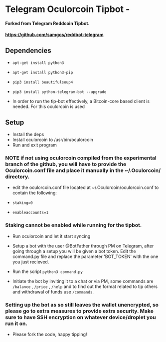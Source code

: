 # Telegram Oculorcoin Tipbot - 

#### Forked from Telegram Reddcoin Tipbot.
####  https://github.com/samgos/reddbot-telegram

## Dependencies 

*  `apt-get install python3`
*  `apt-get install python3-pip`
*  `pip3 install beautifulsoup4`
*  `pip3 install python-telegram-bot --upgrade`

* In order to run the tip-bot effectively, a Bitcoin-core based client is needed. For this oculorcoin is used

## Setup

* Install the deps
* Install oculorcoin to /usr/bin/oculorcoin 
* Run and exit program
### NOTE if not using oculorcoin compiled from the experimental branch of the github, you will have to provide the Oculorcoin.conf file and place it manually in the ~/.Oculorcoin/ directory.
* edit the oculorcoin.conf file located at ~/.Oculorcoin/oculorcoin.conf to contain the following:

* `staking=0`
* `enableaccounts=1`
### Staking cannot be enabled while running for the tipbot.

* Run oculorcoin and let it start syncing


* Setup a bot with the user @BotFather through PM on Telegram, after going through a setup you will be given a bot token. Edit the command.py file and replace the parameter 'BOT_TOKEN' with the one you just recieved. 

*  Run the script 
`python3 command.py`

*  Initiate the bot by inviting it to a chat or via PM, some commands are `/balance` , `/price` , `/help` and to find out the format related to tip others and withdrawal of funds use `/commands`.

### Setting up the bot as so still leaves the wallet unencrypted, so please go to extra measures to provide extra security. Make sure to have SSH encryption on whatever device/droplet you run it on. 

*  Please fork the code, happy tipping! 



